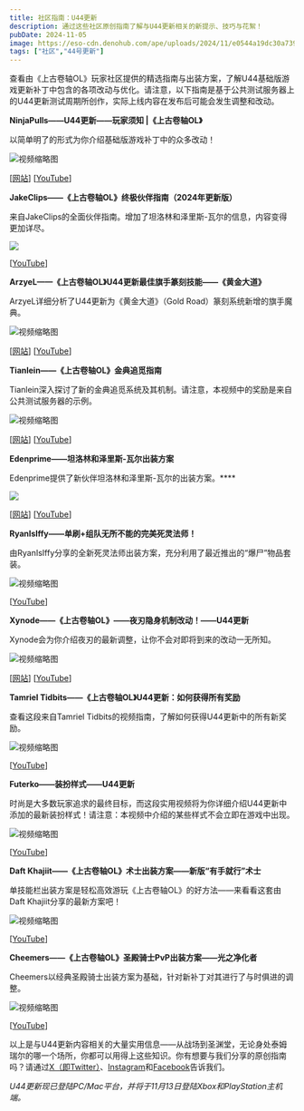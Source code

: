 ```yaml
---
title: 社区指南：U44更新
description: 通过这些社区原创指南了解与U44更新相关的新提示、技巧与花絮！
pubDate: 2024-11-05
image: https://eso-cdn.denohub.com/ape/uploads/2024/11/e0544a19dc30a7399274140ce52907fc.jpg
tags: ["社区","44号更新"]
---
```


查看由《上古卷轴OL》玩家社区提供的精选指南与出装方案，了解U44基础版游戏更新补丁中包含的各项改动与优化。请注意，以下指南是基于公共测试服务器上的U44更新测试周期所创作，实际上线内容在发布后可能会发生调整和改动。

**NinjaPulls——U44更新——玩家须知 |《上古卷轴OL》**

以简单明了的形式为你介绍基础版游戏补丁中的众多改动！

![视频缩略图](https://i.ytimg.com/vi/IRegMKiadRs/maxresdefault.jpg)

\[[网站](https://www.ninja-pulls.com/)] \[[YouTube](https://www.youtube.com/@NinjaPulls)]

**JakeClips——《上古卷轴OL》终极伙伴指南（2024年更新版）**

来自JakeClips的全面伙伴指南。增加了坦洛林和泽里斯-瓦尔的信息，内容变得更加详尽。

![](https://eso-cdn.denohub.com/ape/uploads/2024/11/64b3dad9d3745944516d0d16e0a381d4.jpg)

\[[YouTube](https://www.youtube.com/@Official_JakeClips)]

**ArzyeL——《上古卷轴OL》U44更新最佳旗手篆刻技能——《黄金大道》**

ArzyeL详细分析了U44更新为《黄金大道》（Gold Road）篆刻系统新增的旗手魔典。

![视频缩略图](https://i.ytimg.com/vi/mNIszLiaGFE/maxresdefault.jpg)

\[[网站](https://arzyelbuilds.com/)] \[[YouTube](https://www.youtube.com/@ArzyeLGaming)]

**Tianlein——《上古卷轴OL》金典追觅指南**

Tianlein深入探讨了新的金典追觅系统及其机制。请注意，本视频中的奖励是来自公共测试服务器的示例。

![视频缩略图](https://i.ytimg.com/vi/vl5nrk-BNHY/maxresdefault.jpg)

\[[网站](https://tianlein.de/)] \[[YouTube](https://www.youtube.com/@Tianlein)]

**Edenprime——坦洛林和泽里斯-瓦尔出装方案**

Edenprime提供了新伙伴坦洛林和泽里斯-瓦尔的出装方案。****

[![](https://eso-cdn.denohub.com/ape/uploads/2024/11/b1d46b58d3bc08f5de7fb5db24fa7aae.png)](https://alcasthq.com/eso-zerith-var-companion-build/)

\[[网站](https://alcasthq.com/author/edenprime/)] \[[YouTube](https://www.youtube.com/@TheEdenprime)]

**RyanIsIffy——单刷+组队无所不能的完美死灵法师！**

由RyanIsIffy分享的全新死灵法师出装方案，充分利用了最近推出的“爆尸”物品套装。

![视频缩略图](https://i.ytimg.com/vi/1AnVPnPM0Dk/maxresdefault.jpg)

\[[YouTube](https://www.youtube.com/@RyanIsIffy)]

**Xynode——《上古卷轴OL》——夜刃隐身机制改动！——U44更新**

Xynode会为你介绍夜刃的最新调整，让你不会对即将到来的改动一无所知。

![视频缩略图](https://i.ytimg.com/vi/W9ZxGk7pkwc/maxresdefault.jpg)

\[[网站](https://xynodegaming.com/)] \[[YouTube](https://www.youtube.com/@xynodegaming)]

**Tamriel Tidbits——《上古卷轴OL》U44更新：如何获得所有奖励**

查看这段来自Tamriel Tidbits的视频指南，了解如何获得U44更新中的所有新奖励。

![视频缩略图](https://i.ytimg.com/vi/OctKEzbRuyI/maxresdefault.jpg)

\[[YouTube](https://www.youtube.com/@Tamriel_Tidbits)]

**Futerko——装扮样式——U44更新**

时尚是大多数玩家追求的最终目标，而这段实用视频将为你详细介绍U44更新中添加的最新装扮样式！请注意：本视频中介绍的某些样式不会立即在游戏中出现。

![视频缩略图](https://i.ytimg.com/vi/ZZ9CP_XkGb8/maxresdefault.jpg)

\[[YouTube](https://www.youtube.com/@Futerko)]

**Daft Khajiit——《上古卷轴OL》术士出装方案——新版“有手就行”术士**

单技能栏出装方案是轻松高效游玩《上古卷轴OL》的好方法——来看看这套由Daft Khajiit分享的最新方案吧！

![视频缩略图](https://i.ytimg.com/vi/SrrFNeuwnOk/maxresdefault.jpg)

\[[YouTube](https://www.youtube.com/@DaftKhajiit)]

**Cheemers——《上古卷轴OL》圣殿骑士PvP出装方案——光之净化者**

Cheemers以经典圣殿骑士出装方案为基础，针对新补丁对其进行了与时俱进的调整。

![视频缩略图](https://i.ytimg.com/vi/_8nXmwR_Vc0/maxresdefault.jpg)

\[[YouTube](https://www.youtube.com/@cheemers)]

以上是与U44更新内容相关的大量实用信息——从战场到圣渊堂，无论身处泰姆瑞尔的哪一个场所，你都可以用得上这些知识。你有想要与我们分享的原创指南吗？请通过[X（即Twitter）](https://twitter.com/TESOnline)、[Instagram](https://www.instagram.com/elderscrollsonline/)和[Facebook](https://www.facebook.com/elderscrollsonline)告诉我们。 

_U44更新现已登陆PC/Mac平台，并将于11月13日登陆Xbox和PlayStation主机端。_
